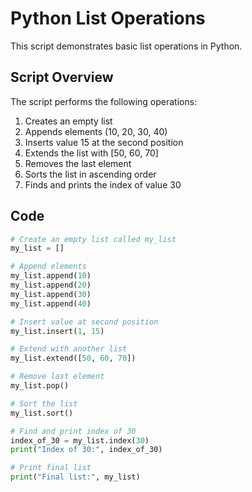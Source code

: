 # Python List Operations

This script demonstrates basic list operations in Python.

## Script Overview

The script performs the following operations:
1. Creates an empty list
2. Appends elements (10, 20, 30, 40)
3. Inserts value 15 at the second position
4. Extends the list with [50, 60, 70]
5. Removes the last element
6. Sorts the list in ascending order
7. Finds and prints the index of value 30

## Code

```python
# Create an empty list called my_list
my_list = []

# Append elements
my_list.append(10)
my_list.append(20)
my_list.append(30)
my_list.append(40)

# Insert value at second position
my_list.insert(1, 15)

# Extend with another list
my_list.extend([50, 60, 70])

# Remove last element
my_list.pop()

# Sort the list
my_list.sort()

# Find and print index of 30
index_of_30 = my_list.index(30)
print("Index of 30:", index_of_30)

# Print final list
print("Final list:", my_list)